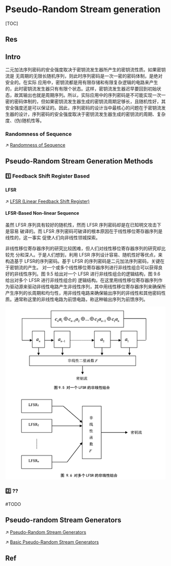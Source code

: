 # Pseudo-Random Stream generation

[TOC]



## Res


## Intro
二元加法序列密码的安全强度取决于密钥流发生器所产生的密钥流性质。如果密钥流是 无周期的无限长随机序列，则此时序列密码是一次一密的密码体制，是绝对安全的。在实际 应用中，密钥流都是用有限存储和有限复杂逻辑的电路来产生的，此时密钥流发生器只有有限个状态。这样，密钥流发生器迟早要回到初始状态，故其输出也就是周期序列。所以，实际应用中的序列密码是不可能实现一次一密的密码体制的，但如果密钥流发生器生成的密钥流周期足够长，且随机性好，其安全强度还是可以保证的。因此，序列密码的设计当中最核心的问题在于密钥流发生器的设计，序列密码的安全强度取决于密钥流发生器生成的密钥流的周期、复杂度、(伪)随机性等。


### Randomness of Sequence
↗ [Randomness of Sequence](../Randomness%20of%20Sequence.md)



## Pseudo-Random Stream Generation Methods
### 1️⃣ Feedback Shift Register Based
#### LFSR
↗ [LFSR (Linear Feedback Shift Register)](LFSR%20(Linear%20Feedback%20Shift%20Register).md)


#### LFSR-Based Non-linear Sequence
虽然 LFSR 序列具有较好的随机性，然而 LFSR 序列密码却是在已知明文攻击下是容易 破译的。而 LFSR 序列密码可破译的根本原因在于线性移位寄存器序列是线性的，这一事实 促使人们向非线性领城探索。

非线性移位寄存器序列的研究比较困难，但人们对线性移位寄存器序列的研究却比较充 分和深人。于是人们想到，利用 LFSR 序列设计容易、随机性好等优点，来构造基于 LFSR的序列密码。基于 LFSR 的序列密码是二元加法序列密码，关键在于密钥流的产生。 对一个或多个线性移位寄存器序列进行非线性组合可以获得良好的非线性序列。图 9.5 给出对一个 LFSR 进行非线性组合的逻辑结构，图 9.6 给出对多个 LFSR 进行非线性组合的 逻辑结构。在这里用线性移位寄存器序列作为驱动源来驱动非线性电路产生非线性序列，其中用线性移位寄存器序列来确保所产生序列的长周期和均匀性，用非线性电路来确保输出序列的非线性和其他密码性质。通常称这里的非线性电路为前馈电路，称这种输出序列为前馈序列。

![](../../../../../../../../../Assets/Pics/Screenshot%202023-06-14%20at%201.17.35%20PM.png)


### 2️⃣ ??
#TODO 



## Pseudo-random Stream Generators
↗ [Pseudo-Random Stream Generators](Pseudo-Random%20Stream%20Generators/Pseudo-Random%20Stream%20Generators.md)

↗ [Basic Pseudo-Random Stream Generators](Pseudo-Random%20Stream%20Generators/Basic%20Pseudo-Random%20Stream%20Generators.md)



## Ref

